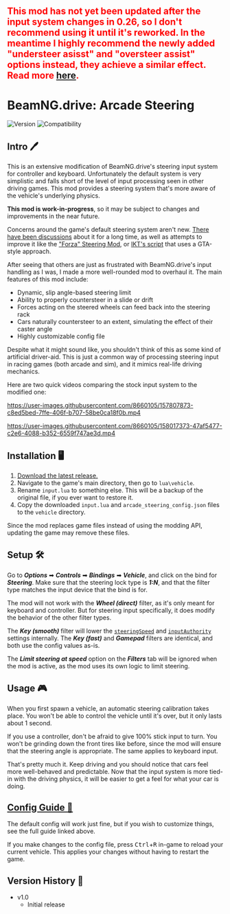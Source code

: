 ## <span style="color:red">This mod has not yet been updated after the input system changes in 0.26, so I don't recommend using it until it's reworked. In the meantime I highly recommend the newly added "understeer asisst" and "oversteer assist" options instead, they achieve a similar effect. Read more [here](https://www.beamng.com/threads/arcade-steering-mod.85494/page-3#post-1506178).</span>


# BeamNG.drive: Arcade Steering
![Version](https://img.shields.io/badge/Version-1.0-blue.svg) ![Compatibility](https://img.shields.io/badge/Game_compatibility-v24.1.3-green.svg)


## Intro 🖊️


This is an extensive modification of BeamNG.drive's steering input system for controller and keyboard. Unfortunately the default system is very simplistic and falls short of the level of input processing seen in other driving games. This mod provides a steering system that's more aware of the vehicle's underlying physics.

**This mod is work-in-progress**, so it may be subject to changes and improvements in the near future.

Concerns around the game's default steering system aren't new. [There have been discussions](https://www.beamng.com/threads/steering-assist-for-over-under-steerers.59477/) about it for a long time, as well as attempts to improve it like the ["Forza" Steering Mod](https://www.beamng.com/threads/forza-steering-for-keyboard-and-gamepad.77578/), or [IKT's script](https://gist.github.com/E66666666/207027cc29f1869a43f6ccef054e3845) that uses a GTA-style approach.

After seeing that others are just as frustrated with BeamNG.drive's input handling as I was, I made a more well-rounded mod to overhaul it. The main features of this mod include:

 - Dynamic, slip angle-based steering limit
 - Ability to properly countersteer in a slide or drift
 - Forces acting on the steered wheels can feed back into the steering rack
 - Cars naturally countersteer to an extent, simulating the effect of their caster angle
 - Highly customizable config file

Despite what it might sound like, you shouldn't think of this as some kind of artificial driver-aid. This is just a common way of processing steering input in racing games (both arcade and sim), and it mimics real-life driving mechanics.

Here are two quick videos comparing the stock input system to the modified one:

https://user-images.githubusercontent.com/8660105/157807873-c8ed5bed-7ffe-406f-b707-58be0ca18f0b.mp4

https://user-images.githubusercontent.com/8660105/158017373-47af5477-c2e6-4088-b352-6559f747ae3d.mp4


## Installation 🖥️


 1. [Download the latest release.](https://github.com/adam10603/BeamNG-Arcade-Steering/releases)
 2. Navigate to the game's main directory, then go to `lua\vehicle`.
 3. Rename `input.lua` to something else. This will be a backup of the original file, if you ever want to restore it.
 4. Copy the downloaded `input.lua` and `arcade_steering_config.json` files to the `vehicle` directory.

Since the mod replaces game files instead of using the modding API, updating the game may remove these files.


## Setup 🛠


Go to ***Options*** ➡ ***Controls*** ➡ ***Bindings*** ➡ ***Vehicle***, and click on the bind for ***Steering***. Make sure that the steering lock type is ***1:N***, and that the filter type matches the input device that the bind is for.

The mod will not work with the ***Wheel (direct)*** filter, as it's only meant for keyboard and controller. But for steering input specifically, it does modify the behavior of the other filter types.

The ***Key (smooth)*** filter will lower the [`steeringSpeed`](ConfigGuide.md#steeringspeed) and [`inputAuthority`](ConfigGuide.md#counterforceinputauthority) settings internally. The ***Key (fast)*** and ***Gamepad*** filters are identical, and both use the config values as-is.

The ***Limit steering at speed*** option on the ***Filters*** tab will be ignored when the mod is active, as the mod uses its own logic to limit steering.


## Usage 🎮


When you first spawn a vehicle, an automatic steering calibration takes place. You won't be able to control the vehicle until it's over, but it only lasts about 1 second.

If you use a controller, don't be afraid to give 100% stick input to turn. You won't be grinding down the front tires like before, since the mod will ensure that the steering angle is appropriate. The same applies to keyboard input.

That's pretty much it. Keep driving and you should notice that cars feel more well-behaved and predictable. Now that the input system is more tied-in with the driving physics, it will be easier to get a feel for what your car is doing.


## [Config Guide 📝](ConfigGuide.md)


The default config will work just fine, but if you wish to customize things, see the full guide linked above.

If you make changes to the config file, press <kbd>Ctrl</kbd>+<kbd>R</kbd> in-game to reload your current vehicle. This applies your changes without having to restart the game.


## Version History 📃


* v1.0
  * Initial release
